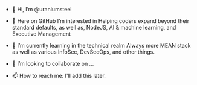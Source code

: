 - 👋 Hi, I’m @uraniumsteel
- 👀 Here on GitHub I’m interested in 
       Helping coders expand beyond their standard defaults, as well as,
       NodeJS, AI & machine learning, and
       Executive Management
       
- 🌱 I’m currently learning in the technical realm
        Always more MEAN stack
         as well as various InfoSec, DevSecOps, and other things.
         
- 💞️ I’m looking to collaborate on ...
- 📫 How to reach me:  I'll add this later.

<!---
uraniumsteel/uraniumsteel is a ✨ special ✨ repository because its `README.md` (this file) appears on your GitHub profile.
You can click the Preview link to take a look at your changes.
--->

